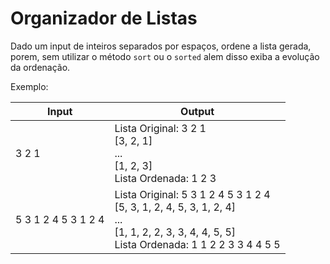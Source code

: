# Organizador de Listas

Dado um input de inteiros separados por espaços, ordene a lista gerada, porem, sem utilizar o método `sort` ou o `sorted` alem disso exiba a evolução da ordenação.

Exemplo:

| Input               | Output                                                                                                                                                        |
| ------------------- | ------------------------------------------------------------------------------------------------------------------------------------------------------------- |
| 3 2 1               | Lista Original: 3 2 1<br />[3, 2, 1]<br />...<br />[1, 2, 3]<br />Lista Ordenada: 1 2 3                                                                       |
| 5 3 1 2 4 5 3 1 2 4 | Lista Original: 5 3 1 2 4 5 3 1 2 4<br />[5, 3, 1, 2, 4, 5, 3, 1, 2, 4]<br />...<br />[1, 1, 2, 2, 3, 3, 4, 4, 5, 5]<br />Lista Ordenada: 1 1 2 2 3 3 4 4 5 5 |
